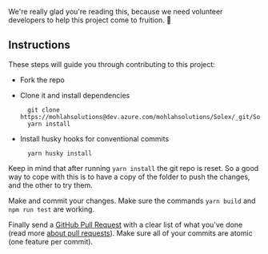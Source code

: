 We're really glad you're reading this, because we need volunteer developers to help this project come to fruition. 👏

## Instructions

These steps will guide you through contributing to this project:

- Fork the repo
- Clone it and install dependencies

		git clone https://mohlahsolutions@dev.azure.com/mohlahsolutions/Solex/_git/SolexInvoicing
		yarn install
- Install husky hooks for conventional commits

		yarn husky install

Keep in mind that after running `yarn install` the git repo is reset. So a good way to cope with this is to have a copy of the folder to push the changes, and the other to try them.

Make and commit your changes. Make sure the commands `yarn build` and `npm run test` are working.

Finally send a [GitHub Pull Request](https://dev.azure.com/mohlahsolutions/Solex/_git/SolexInvoicing/pullrequests) with a clear list of what you've done (read more [about pull requests](https://help.github.com/articles/about-pull-requests/)). Make sure all of your commits are atomic (one feature per commit).
